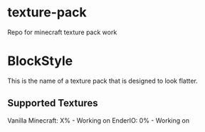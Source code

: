 texture-pack
============

Repo for minecraft texture pack work

BlockStyle
==========

This is the name of a texture pack that is designed to look flatter.

Supported Textures
------------------

Vanilla Minecraft: X% - Working on
EnderIO: 0% - Working on
